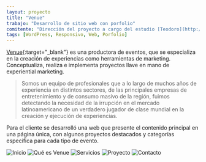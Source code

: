 ```yaml
---
layout: proyecto
title: "Venue"
trabajo: "Desarrollo de sitio web con porfolio"
comitente: "Dirección del proyecto a cargo del estudio [Teodoro](http://mundoteodoro.com)."
tags: [WordPress, Responsivo, Web, Porfolio]
---
```


[Venue](http://www.venue.com.ar/){:target="_blank"} es una productora de eventos, que se especializa en la creación de experiencias como herramientas de marketing. Conceptualiza, realiza e implementa proyectos llave en mano de experiential marketing.

> Somos un equipo de profesionales que a lo largo de muchos años de experiencia en distintos sectores, de las principales empresas de entretenimiento y de consumo masivo de la región, fuimos detectando la necesidad de la irrupción en el mercado latinoamericano de un verdadero jugador de clase mundial en la creación y ejecución de experiencias.

Para el cliente se desarrolló una web que presente el contenido principal en una página única, con algunos proyectos destacados y categorías específica para cada tipo de evento.

<div class="fotorama">
	<img src="{{ site.baseurl }}/img/2016_venue1.jpg" alt="Inicio" />
	<img src="{{ site.baseurl }}/img/2016_venue2.jpg" alt="Qué es Venue" />
	<img src="{{ site.baseurl }}/img/2016_venue3.jpg" alt="Servicios" />
	<img src="{{ site.baseurl }}/img/2016_venue4.jpg" alt="Proyecto" />
	<img src="{{ site.baseurl }}/img/2016_venue5.jpg" alt="Contacto" />
</div>
